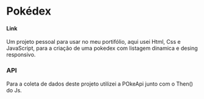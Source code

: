 # Pokédex 

#### Link


Um projeto pessoal para usar no meu portifólio, aqui usei Html, Css e JavaScript, para a criação de uma pokedex com listagem dinamica e desing responsivo. 

### API

Para a coleta de dados deste projeto utilizei a POkeApi junto com o Then() do Js. 




